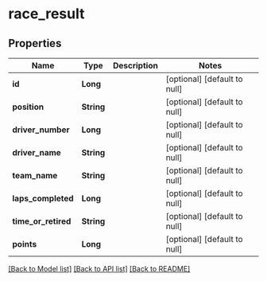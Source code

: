 # race_result
## Properties

| Name | Type | Description | Notes |
|------------ | ------------- | ------------- | -------------|
| **id** | **Long** |  | [optional] [default to null] |
| **position** | **String** |  | [optional] [default to null] |
| **driver\_number** | **Long** |  | [optional] [default to null] |
| **driver\_name** | **String** |  | [optional] [default to null] |
| **team\_name** | **String** |  | [optional] [default to null] |
| **laps\_completed** | **Long** |  | [optional] [default to null] |
| **time\_or\_retired** | **String** |  | [optional] [default to null] |
| **points** | **Long** |  | [optional] [default to null] |

[[Back to Model list]](../README.md#documentation-for-models) [[Back to API list]](../README.md#documentation-for-api-endpoints) [[Back to README]](../README.md)

